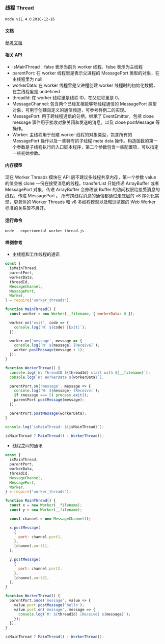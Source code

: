### 线程 Thread

`node v11.4.0` `2018-12-16`

#### 文档

[参考文档](https://nodejs.org/dist/latest-v11.x/docs/api/worker_threads.html)

#### 相关 API

- isMainThread：false 表示当前为 worker 线程，false 表示为主线程
- parentPort: 在 worker 线程里是表示父进程的 MessagePort 类型的对象，在主线程里为 null
- workerData: 在 worker 线程里是父进程创建 worker 线程时的初始化数据，在主线程里是 undefined
- threadId: 在 worker 线程里是线程 ID，在父进程里是 0。
- MessageChannel: 包含两个已经互相能够夸线程通信的 MessagePort 类型对象，可用于创建自定义的通信频道，可参考样例二的实现。
- MessagePort: 用于跨线程通信的句柄，继承了 EventEmitter，包括 close message 事件用于接收对象关闭和发送的消息，以及 close postMessage 等操作。
- Worker: 主线程用于创建 worker 线程的对象类型，包含所有的 MessagePort 操作以及一些特有的子线程 meta data 操作。构造函数的第一个参数是子线程执行的入口脚本程序，第二个参数包含一些配置项，可以指定一些初始参数。

#### 内存模型

现在 Worker Threads 模块在 API 层不建议多线程共享内存，第一个参数 value 的值会被 clone 一份在接受消息的线程。transferList 只能传递 ArrayBuffer 或者 MessagePort 对象，传递 ArrayBuffer 会修改该 Buffer 的访问权限给接受消息的线程，传递 MessagePort 。
所有跨线程消息的通信都通过走底层的 v8 序列化实现，更具体的 Worker Threads 和 v8 多线程模型以及和浏览器的 Web Worker 标准的关系暂不展开。

#### 运行命令

```shell
node --experimental-worker thread.js
```

#### 样例参考

- 主线程和工作线程的通讯

```js
const {
  isMainThread,
  parentPort,
  workerData,
  threadId,
  MessageChannel,
  MessagePort,
  Worker,
} = require('worker_threads');

function MainThread() {
  const worker = new Worker(__filename, { workerData: 0 });

  worker.on('exit', code => {
    console.log(`M: ${code} [Exit]`);
  });

  worker.on('message', message => {
    console.log(`M: ${message} [Receive]`);
    worker.postMessage(message + 1);
  });
}

function WorkerThread() {
  console.log(`W: ThreadID ${threadId} start with ${__filename}`);
  console.log(`W: WorkerData ${workerData}`);

  parentPort.on('message', message => {
    console.log(`W: ${message} [Receive]`);
    if (message === 5) process.exit();
    parentPort.postMessage(message);
  });

  parentPort.postMessage(workerData);
}

console.log(`isMainThread: ${isMainThread}`);

isMainThread ? MainThread() : WorkerThread();
```

- 线程之间的通讯

```js
const {
  isMainThread,
  parentPort,
  workerData,
  threadId,
  MessageChannel,
  MessagePort,
  Worker,
} = require('worker_threads');

function MainThread() {
  const x = new Worker(__filename);
  const y = new Worker(__filename);

  const channel = new MessageChannel();

  x.postMessage(
    {
      port: channel.port1,
    },
    [channel.port1],
  );

  y.postMessage(
    {
      port: channel.port2,
    },
    [channel.port2],
  );
}

function WorkerThread() {
  parentPort.once('message', value => {
    value.port.postMessage('hello');
    value.port.on('message', message => {
      console.log(`M: ${threadId} [Receive] ${message}`);
    });
  });
}

isMainThread ? MainThread() : WorkerThread();
```
